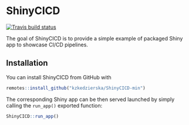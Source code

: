 
# ShinyCICD

<!-- badges: start -->
[![Travis build status](https://travis-ci.com/kzkedzierska/ShinyCICD-min.svg?branch=master)](https://travis-ci.com/kzkedzierska/ShinyCICD-min)
<!-- badges: end -->

The goal of ShinyCICD is to provide a simple example of packaged Shiny app to showcase CI/CD pipelines.

## Installation

You can install ShinyCICD from GitHub with

``` r
remotes::install_github("kzkedzierska/ShinyCICD-min")
```

The corresponding Shiny app can be then served launched by simply calling the `run_app()` exported function:

``` r
ShinyCICD::run_app()
```

